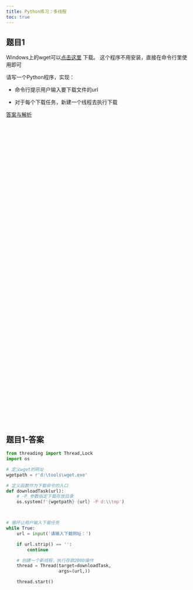 ```yaml
---
title: Python练习：多线程
toc: true
---
```


## 题目1

Windows上的wget可以[点击这里](https://eternallybored.org/misc/wget/1.19.4/32/wget.exe) 下载。 这个程序不用安装，直接在命令行里使用即可


请写一个Python程序，实现：

- 命令行提示用户输入要下载文件的url

- 对于每个下载任务，新建一个线程去执行下载
 
 

[答案与解析](#题目1-答案)


<br><br><br><br><br><br><br><br><br><br><br><br><br><br><br><br><br><br><br><br><br><br><br><br><br><br><br><br><br><br><br><br><br><br><br><br><br><br><br><br><br><br><br><br><br><br><br><br>

## 题目1-答案


```python
from threading import Thread,Lock
import os

# 定义wget的网址
wgetpath = r'd:\tools\wget.exe'

# 定义函数作为下载命令的入口
def downloadTask(url):
    # -P 参数指定下载存放目录
    os.system(f'{wgetpath} {url} -P d:\\tmp')



# 循环让用户输入下载任务
while True:
    url = input('请输入下载网址：')

    if url.strip() == '':
        continue

    # 创建一个新线程，执行存款2000操作
    thread = Thread(target=downloadTask,    
                    args=(url,))

    thread.start()
```
